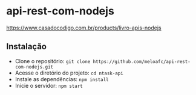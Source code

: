# api-rest-com-nodejs
https://www.casadocodigo.com.br/products/livro-apis-nodejs

## Instalação

* Clone o repositório: `git clone https://github.com/meloafc/api-rest-com-nodejs.git`
* Acesse o diretório do projeto: `cd ntask-api`
* Instale as dependências: `npm install`
* Inicie o servidor: `npm start`
